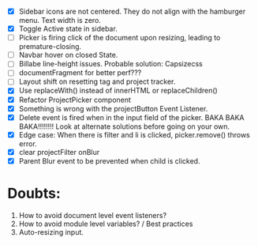 - [x] Sidebar icons are not centered. They do not align with the hamburger menu. Text width is zero.
- [x] Toggle Active state in sidebar.
- [ ] Picker is firing click of the document upon resizing, leading to premature-closing.
- [ ] Navbar hover on closed State.
- [ ] Billabe line-height issues. Probable solution: Capsizecss
- [ ] documentFragment for better perf???
- [ ] Layout shift on resetting tag and project tracker.
- [x] Use replaceWith() instead of innerHTML or replaceChildren()
- [x] Refactor ProjectPicker component
- [x] Something is wrong with the projectButton Event Listener.
- [x] Delete event is fired when in the input field of the picker. BAKA BAKA BAKA!!!!!!!! Look at alternate solutions before going on your own.
- [x] Edge case: When there is filter and li is clicked, picker.remove() throws error.
- [x] clear projectFilter onBlur
- [x] Parent Blur event to be prevented when child is clicked.

# Doubts:

1. How to avoid document level event listeners?
2. How to avoid module level variables? / Best practices
3. Auto-resizing input.
